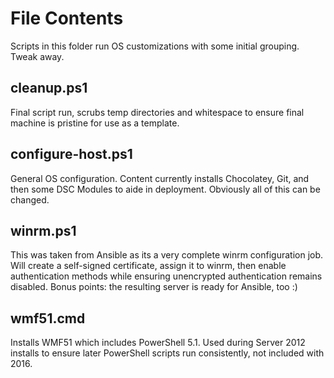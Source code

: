 # File Contents

Scripts in this folder run OS customizations with some initial grouping.  Tweak away.

## cleanup.ps1

Final script run, scrubs temp directories and whitespace to ensure final machine is pristine for use as a template.

## configure-host.ps1

General OS configuration. Content currently installs Chocolatey, Git, and then some DSC Modules to aide in deployment. Obviously all of this can be changed.

## winrm.ps1

This was taken from Ansible as its a very complete winrm configuration job.  Will create a self-signed certificate, assign it to winrm, then enable authentication methods while ensuring unencrypted authentication remains disabled.  Bonus points: the resulting server is ready for Ansible, too :)

## wmf51.cmd

Installs WMF51 which includes PowerShell 5.1.  Used during Server 2012 installs to ensure later PowerShell scripts run consistently, not included with 2016.
